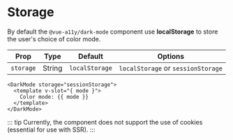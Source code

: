 # Storage

By default the `@vue-a11y/dark-mode` component use **localStorage** to store the user's choice of color mode.

| Prop         | Type      | Default        | Options            
| ------------ | --------- | -------------  | -------------------
| `storage`    | String    | `localStorage` | `localStorage` or `sessionStorage`            

```vue
<DarkMode storage="sessionStorage">
  <template v-slot="{ mode }">
    Color mode: {{ mode }}
  </template>
</DarkMode>
```

::: tip
Currently, the component does not support the use of cookies (essential for use with SSR).
:::